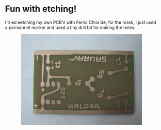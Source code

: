 # Fun with etching!

I tried eetching my own PCB's with Ferric Chloride, for the mask, I just used a permannet marker and used a tiny drill bit for making the holes. 

<p align="center">
  <img width="400" height="300" src="img/blinking_lights1.JPG ">
</p>
